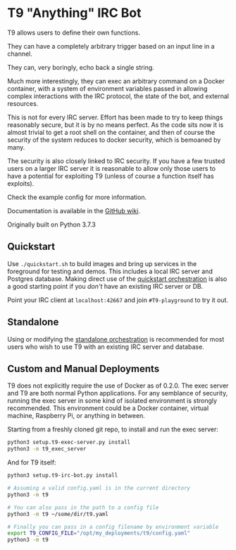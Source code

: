 # T9 "Anything" IRC Bot

T9 allows users to define their own functions.

They can have a completely arbitrary trigger based on an input line in a
channel.

They can, very boringly, echo back a single string.

Much more interestingly, they can exec an arbitrary command on a Docker
container, with a system of environment variables passed in allowing complex
interactions with the IRC protocol, the state of the bot, and external
resources.

This is not for every IRC server. Effort has been made to try to keep things
reasonably secure, but it is by no means perfect. As the code sits now it is
almost trivial to get a root shell on the container, and then of course
the security of the system reduces to docker security, which is bemoaned by
many.

The security is also closely linked to IRC security. If you have a few trusted
users on a larger IRC server it is reasonable to allow only those users to have
a potential for exploiting T9 (unless of course a function itself has
exploits).

Check the example config for more information.

Documentation is available in the [GitHub wiki](https://github.com/ashafer01/T9/wiki).

Originally built on Python 3.7.3

## Quickstart

Use `./quickstart.sh` to build images and bring up services in the foreground for testing and demos. This includes
a local IRC server and Postgres database. Making direct use of the [quickstart orchestration](orchestration/quickstart)
is also a good starting point if you *don't* have an existing IRC server or DB.

Point your IRC client at `localhost:42667` and join `#T9-playground` to try it out.

## Standalone

Using or modifying the [standalone orchestration](orchestration/standalone) is recommended for most users who wish to
use T9 with an existing IRC server and database.

## Custom and Manual Deployments

T9 does not explicitly require the use of Docker as of 0.2.0. The exec server and T9 are both normal Python
applications. For any semblance of security, running the exec server in some kind of isolated environment is strongly
recommended. This environment could be a Docker container, virtual machine, Raspberry Pi, or anything in between.

Starting from a freshly cloned git repo, to install and run the exec server:

```bash
python3 setup.t9-exec-server.py install
python3 -m t9_exec_server
```

And for T9 itself:

```bash
python3 setup.t9-irc-bot.py install

# Assuming a valid config.yaml is in the current directory
python3 -m t9

# You can also pass in the path to a config file
python3 -m t9 ~/some/dir/t9.yaml

# Finally you can pass in a config filename by environment variable
export T9_CONFIG_FILE="/opt/my_deployments/t9/config.yaml"
python3 -m t9
```

